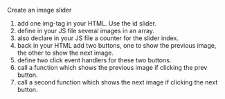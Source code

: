 Create an image slider

1. add one img-tag in your HTML. Use the id slider. 
2. define in your JS file several images in an array.
3. also declare in your JS file a counter for the slider index.
4. back in your HTML add two buttons, one to show the previous image, the other to show the next image.
5. define two click event handlers for these two buttons.
6. call a function which shows the previous image if clicking the prev button.
7. call a second function which shows the next image if clicking the next button.

